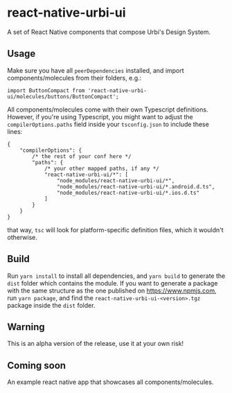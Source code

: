 # react-native-urbi-ui

A set of React Native components that compose Urbi's Design System.

## Usage

Make sure you have all `peerDependencies` installed, and import components/molecules from their folders, e.g.:

    import ButtonCompact from 'react-native-urbi-ui/molecules/buttons/ButtonCompact';

All components/molecules come with their own Typescript definitions. However, if you're using Typescript, you might want to adjust the `compilerOptions.paths` field inside your `tsconfig.json` to include these lines:

    {
        "compilerOptions": {
            /* the rest of your conf here */
            "paths": {
                /* your other mapped paths, if any */
                "react-native-urbi-ui/*": [
                    "node_modules/react-native-urbi-ui/*",
                    "node_modules/react-native-urbi-ui/*.android.d.ts",
                    "node_modules/react-native-urbi-ui/*.ios.d.ts"
                ]
            }
        }
    }

that way, `tsc` will look for platform-specific definition files, which it wouldn't otherwise.

## Build

Run `yarn install` to install all dependencies, and `yarn build` to generate the `dist` folder which contains the module. If you want to generate a package with the same structure as the one published on https://www.npmjs.com, run `yarn package`, and find the `react-native-urbi-ui-<version>.tgz` package inside the `dist` folder.

## Warning

This is an alpha version of the release, use it at your own risk!

## Coming soon

An example react native app that showcases all components/molecules.
